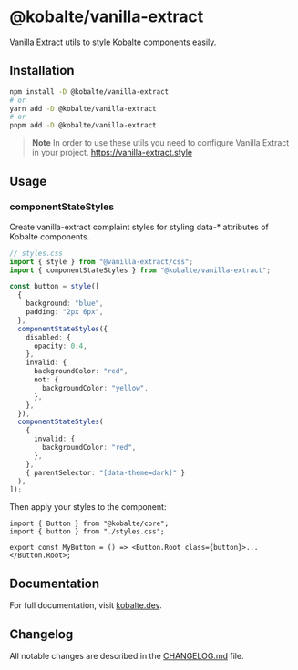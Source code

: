 # @kobalte/vanilla-extract

Vanilla Extract utils to style Kobalte components easily.

## Installation

```bash
npm install -D @kobalte/vanilla-extract
# or
yarn add -D @kobalte/vanilla-extract
# or
pnpm add -D @kobalte/vanilla-extract
```

> **Note** In order to use these utils you need to configure Vanilla Extract in your project. https://vanilla-extract.style

## Usage

### componentStateStyles

Create vanilla-extract complaint styles for styling data-\* attributes of Kobalte components.

```ts
// styles.css
import { style } from "@vanilla-extract/css";
import { componentStateStyles } from "@kobalte/vanilla-extract";

const button = style([
  {
    background: "blue",
    padding: "2px 6px",
  },
  componentStateStyles({
    disabled: {
      opacity: 0.4,
    },
    invalid: {
      backgroundColor: "red",
      not: {
        backgroundColor: "yellow",
      },
    },
  }),
  componentStateStyles(
    {
      invalid: {
        backgroundColor: "red",
      },
    },
    { parentSelector: "[data-theme=dark]" }
  ),
]);
```

Then apply your styles to the component:

```tsx
import { Button } from "@kobalte/core";
import { button } from "./styles.css";

export const MyButton = () => <Button.Root class={button}>...</Button.Root>;
```

## Documentation

For full documentation, visit [kobalte.dev](https://kobalte.dev/docs/core/overview/styling#using-the-vanilla-extract-plugin).

## Changelog

All notable changes are described in the [CHANGELOG.md](./CHANGELOG.md) file.
